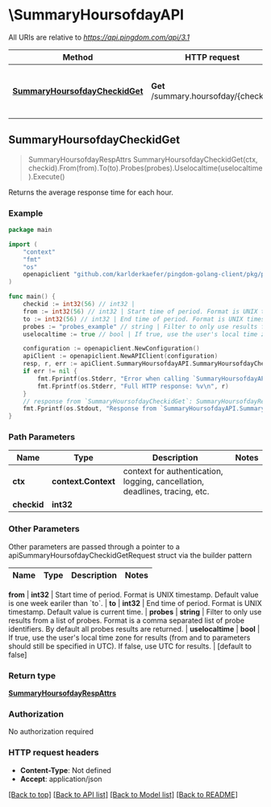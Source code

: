 # \SummaryHoursofdayAPI

All URIs are relative to *https://api.pingdom.com/api/3.1*

Method | HTTP request | Description
------------- | ------------- | -------------
[**SummaryHoursofdayCheckidGet**](SummaryHoursofdayAPI.md#SummaryHoursofdayCheckidGet) | **Get** /summary.hoursofday/{checkid} | Returns the average response time for each hour.



## SummaryHoursofdayCheckidGet

> SummaryHoursofdayRespAttrs SummaryHoursofdayCheckidGet(ctx, checkid).From(from).To(to).Probes(probes).Uselocaltime(uselocaltime).Execute()

Returns the average response time for each hour.



### Example

```go
package main

import (
	"context"
	"fmt"
	"os"
	openapiclient "github.com/karlderkaefer/pingdom-golang-client/pkg/pingdom/openapi"
)

func main() {
	checkid := int32(56) // int32 | 
	from := int32(56) // int32 | Start time of period. Format is UNIX timestamp. Default value is one week eariler than `to`. (optional)
	to := int32(56) // int32 | End time of period. Format is UNIX timestamp. Default value is current time. (optional)
	probes := "probes_example" // string | Filter to only use results from a list of probes. Format is a comma separated list of probe identifiers. By default all probes results are returned. (optional)
	uselocaltime := true // bool | If true, use the user's local time zone for results (from and to parameters should still be specified in UTC). If false, use UTC for results. (optional) (default to false)

	configuration := openapiclient.NewConfiguration()
	apiClient := openapiclient.NewAPIClient(configuration)
	resp, r, err := apiClient.SummaryHoursofdayAPI.SummaryHoursofdayCheckidGet(context.Background(), checkid).From(from).To(to).Probes(probes).Uselocaltime(uselocaltime).Execute()
	if err != nil {
		fmt.Fprintf(os.Stderr, "Error when calling `SummaryHoursofdayAPI.SummaryHoursofdayCheckidGet``: %v\n", err)
		fmt.Fprintf(os.Stderr, "Full HTTP response: %v\n", r)
	}
	// response from `SummaryHoursofdayCheckidGet`: SummaryHoursofdayRespAttrs
	fmt.Fprintf(os.Stdout, "Response from `SummaryHoursofdayAPI.SummaryHoursofdayCheckidGet`: %v\n", resp)
}
```

### Path Parameters


Name | Type | Description  | Notes
------------- | ------------- | ------------- | -------------
**ctx** | **context.Context** | context for authentication, logging, cancellation, deadlines, tracing, etc.
**checkid** | **int32** |  | 

### Other Parameters

Other parameters are passed through a pointer to a apiSummaryHoursofdayCheckidGetRequest struct via the builder pattern


Name | Type | Description  | Notes
------------- | ------------- | ------------- | -------------

 **from** | **int32** | Start time of period. Format is UNIX timestamp. Default value is one week eariler than &#x60;to&#x60;. | 
 **to** | **int32** | End time of period. Format is UNIX timestamp. Default value is current time. | 
 **probes** | **string** | Filter to only use results from a list of probes. Format is a comma separated list of probe identifiers. By default all probes results are returned. | 
 **uselocaltime** | **bool** | If true, use the user&#39;s local time zone for results (from and to parameters should still be specified in UTC). If false, use UTC for results. | [default to false]

### Return type

[**SummaryHoursofdayRespAttrs**](SummaryHoursofdayRespAttrs.md)

### Authorization

No authorization required

### HTTP request headers

- **Content-Type**: Not defined
- **Accept**: application/json

[[Back to top]](#) [[Back to API list]](../README.md#documentation-for-api-endpoints)
[[Back to Model list]](../README.md#documentation-for-models)
[[Back to README]](../README.md)


